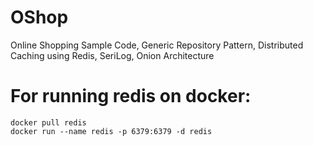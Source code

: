 # OShop
Online Shopping Sample Code, Generic Repository Pattern, Distributed Caching using Redis, SeriLog, Onion Architecture

# For running redis on docker:
```
docker pull redis
docker run --name redis -p 6379:6379 -d redis

```
